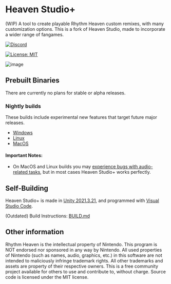 # Heaven Studio+

(WIP) A tool to create playable Rhythm Heaven custom remixes, with many customization options.
This is a fork of Heaven Studio, made to incorporate a wider range of fangames.

<p>
  <a href="https://discord.gg/2kdZ8kFyEN">
    <img src="https://img.shields.io/discord/945450048832040980?color=5865F2&label=Heaven%20Studio&logo=discord&logoColor=white" alt="Discord">
  </a>
</p>

[![License: MIT](https://img.shields.io/badge/License-MIT-yellow.svg)](https://opensource.org/licenses/MIT)

![image](https://github.com/RHeavenStudioPlus/HeavenStudioPlus/assets/43734252/c32ef9a3-2fd1-40df-b088-968950b2adab)

## Prebuilt Binaries
There are currently no plans for stable or alpha releases.

### Nightly builds
These builds include experimental new features that target future major releases.
- [Windows](https://nightly.link/RHeavenStudioPlus/HeavenStudioPlus/workflows/build/master/StandaloneWindows64-build.zip)
- [Linux](https://nightly.link/RHeavenStudioPlus/HeavenStudioPlus/workflows/build/master/StandaloneLinux64-build.zip)
- [MacOS](https://nightly.link/RHeavenStudioPlus/HeavenStudioPlus/workflows/build/master/StandaloneOSX-build.zip)


#### Important Notes:
- On MacOS and Linux builds you may [experience bugs with audio-related tasks](https://github.com/RHeavenStudio/HeavenStudio/issues/72), but in most cases Heaven Studio+ works perfectly.


## Self-Building

Heaven Studio+ is made in [Unity 2021.3.21](https://unity.com/releases/editor/whats-new/2021.3.21),
and programmed with [Visual Studio Code](https://code.visualstudio.com/).

(Outdated) Build Instructions: [BUILD.md](https://github.com/RHeavenStudioPlus/HeavenStudioPlus/blob/master/BUILD.md)

## Other information
Rhythm Heaven is the intellectual property of Nintendo. This program is NOT endorsed nor sponsored in any way by Nintendo. All used properties of Nintendo (such as names, audio, graphics, etc.) in this software are not intended to maliciously infringe trademark rights. All other trademarks and assets are property of their respective owners. This is a free community project available for others to use and contribute to, without charge. Source code is licensed under the MIT license.
